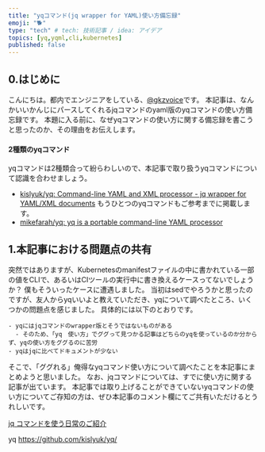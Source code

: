 ```yaml
---
title: "yqコマンド(jq wrapper for YAML)使い方備忘録"
emoji: "🐕"
type: "tech" # tech: 技術記事 / idea: アイデア
topics: [yq,yqml,cli,kubernetes]
published: false
---
```


## 0.はじめに
こんにちは。都内でエンジニアをしている、[@gkzvoice](https://twitter.com/gkzvoice)です。
本記事は、なんかいいかんじにパースしてくれるjqコマンドのyaml版のyqコマンドの使い方備忘録です。
本題に入る前に、なぜyqコマンドの使い方に関する備忘録を書こうと思ったのか、その理由をお伝えします。

#### 2種類のyqコマンド
yqコマンドは2種類合って紛らわしいので、本記事で取り扱うyqコマンドについて認識を合わせましょう。
- [kislyuk/yq: Command-line YAML and XML processor - jq wrapper for YAML/XML documents](https://github.com/kislyuk/yq)
もうひとつのyqコマンドもご参考までに掲載します。
- [mikefarah/yq: yq is a portable command-line YAML processor](https://github.com/mikefarah/yq)

## 1.本記事における問題点の共有
突然ではありますが、Kubernetesのmanifestファイルの中に書かれている一部の値をCLIで、あるいはCIツールの実行中に書き換えるケースってないでしょうか？
僕もそういったケースに遭遇しました。
当初はsedでやろうかと思ったのですが、友人からyqいいよと教えていただき、yqについて調べたところ、いくつかの問題点を感じました。
具体的には以下のとおりです。

```
- yqにはjqコマンドのwrapper版とそうではないものがある
  - そのため、「yq　使い方」でググって見つかる記事はどちらのyqを使っているのか分からず、yqの使い方をググるのに苦労
- yqはjqに比べてドキュメントが少ない 
```

そこで、「ググれる」俺得なyqコマンド使い方について調べたことを本記事にまとめようと思いました。
なお、jqコマンドについては、すでに使い方に関する記事が出ています。
本記事では取り上げることができていないyqコマンドの使い方についてご存知の方は、ぜひ本記事のコメント欄にてご共有いただけるとうれしいです。

[jq コマンドを使う日常のご紹介](https://twitter.com/gkzvoice/status/1337681052639227910?s=20)



yq
https://github.com/kislyuk/yq/
